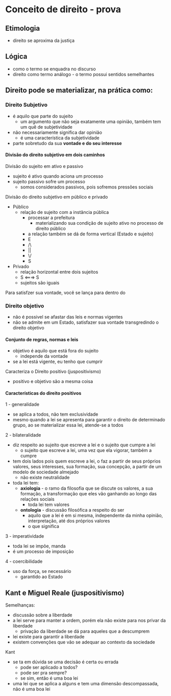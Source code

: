 # Conceito de direito - prova

## Etimologia
- direito se aproxima da justiça

## Lógica
- como o termo se enquadra no discurso
- direito como termo análogo - o termo possui sentidos semelhantes

## Direito pode se materializar, na prática como:
### Direito Subjetivo
- é aquilo que parte do sujeito
  - um argumento que não seja exatamente uma opinião, também tem um quê de subjetividade
- não necessariamente significa dar opinião
  - é uma característica da subjetividade
- parte sobretudo da sua **vontade e do seu interesse**

#### Divisão do direito subjetivo em dois caminhos
Divisão do sujeito em ativo e passivo
- sujeito é ativo quando aciona um processo
- sujeito passivo sofre um processo
  - somos considerados passivos, pois sofremos pressões sociais

Divisão do direito subjetivo em público e privado
- Público
  - relação de sujeito com a instância pública
    - processar a prefeitura
      - materializando sua condição de sujeito ativo no processo de direito público
    - a relação também se dá de forma vertical (Estado e sujeito)
    - E
    -  /\\
    -  ||
    - \\/
    - S
- Privado
  - relação horizontal entre dois sujeitos
  - S <===> S
  - sujeitos são iguais

Para satisfzer sua vontade, você se lança para dentro do

### Direito objetivo
- não é possivel se afastar das leis e normas vigentes
- não se admite em um Estado, satisfazer sua vontade transgredindo o direito objetivo

#### Conjunto de regras, normas e leis
- objetivo é aquilo que está fora do sujeito
  - independe da vontade
- se a lei está vigente, eu tenho que cumprir

Caracteriza o Direito positivo (juspositivismo)
- positivo e objetivo são a mesma coisa

#### Características do direito positivos
1 - generalidade
- se aplica a todos, não tem exclusividade
- mesmo quando a lei se apresenta para garantir o direito de determinado grupo, ao se materializar essa lei, atende-se a todos

2 - bilateralidade
- diz respeito ao sujeito que escreve a lei e o sujeito que cumpre a lei
  - o sujeito que escreve a lei, uma vez que ela vigorar, também a cumpre
- tem dois lados pois quem escreve a lei, o faz a partir de seus próprios valores, seus interesses, sua formação, sua concepção, a partir de um modelo de sociedade almejado
  - não existe neutralidade
- toda lei tem:
  - **axiologia** - o ramo da filosofia que se discute os valores, a sua formação, a transformação que eles vão ganhando ao longo das relações sociais
    - toda lei tem valores
  - **ontologia** - discussão filosófica a respeito do ser
    - aquilo que a lei é em si mesma, independente da minha opinião, interpretação, até dos próprios valores
    - o que significa

3 - imperatividade
- toda lei se impõe, manda
- é um processo de imposição

4 - coercibilidade
- uso da força, se necessário
  - garantido ao Estado

## Kant e Miguel Reale (juspositivismo)

Semelhanças:
- discussão sobre a liberdade
- a lei serve para manter a ordem, porém ela não existe para nos privar da liberdade
  - privação da liberdade se dá para aqueles que a descumprem
- lei existe para garantir a liberdade
- existem convenções que vão se adequar ao contexto da sociedade

Kant
- se ta em dúvida se uma decisão é certa ou errada
  - pode ser aplicado a todos?
  - pode ser pra sempre?
  - se sim, então é uma boa lei
- uma lei que se aplica a alguns e tem uma dimensão descompassada, não é uma boa lei
